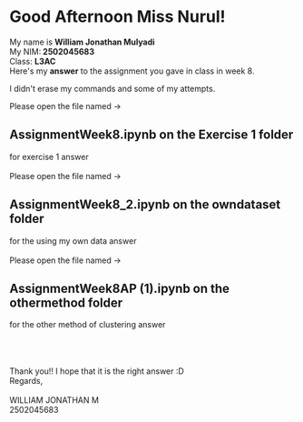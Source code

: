 <h1>Good Afternoon Miss Nurul!</h1>

My name is <b>William Jonathan Mulyadi</b><br>My NIM:<b> 2502045683</b><br>Class: <b>L3AC</b>
<br>
Here's my <b>answer</b> to the assignment you gave in class in week 8.<br>

I didn't erase my commands and some of my attempts.<br>

Please open the file named -> <h2>AssignmentWeek8.ipynb on the Exercise 1 folder</h2> for exercise 1 answer<br><br>
Please open the file named -> <h2>AssignmentWeek8_2.ipynb on the owndataset folder</h2> for the using my own data answer<br><br>
Please open the file named -> <h2>AssignmentWeek8AP (1).ipynb on the othermethod folder</h2> for the other method of clustering answer<br><br>

<br>
<br>
Thank you!! I hope that it is the right answer :D
<br>
Regards,
<br>
<br>
WILLIAM JONATHAN M
<br>
2502045683

